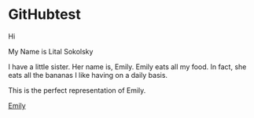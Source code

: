 # GitHubtest
Hi

My Name is Lital Sokolsky 

I have a little sister. Her name is, Emily. 
Emily eats all my food. In fact, she eats all the bananas I like having on a daily basis. 

This is the perfect representation of Emily.

[Emily](https://www.pexels.com/photo/brown-monkey-321552/)

